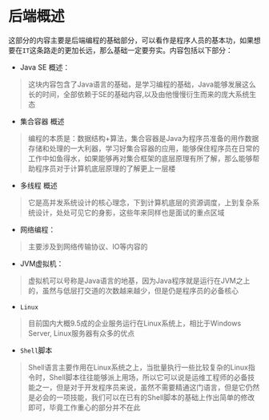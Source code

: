 # 后端概述

​		这部分的内容主要是后端编程的基础部分，可以看作是程序人员的基本功，如果想要在`IT`这条路走的更加长远，那么基础一定要夯实。内容包括以下部分：
+ Java SE 概述：
> 这块内容包含了Java语言的基础，是学习编程的基础，Java能够发展这么长的时间，全部依赖于SE的基础内容,以及由他慢慢衍生而来的庞大系统生态

+ 集合容器 概述
> 编程的本质是：数据结构+算法，集合容器是Java为程序员准备的用作数据存储和处理的一大利器，学习好集合容器的应用，能够保住程序员在日常的工作中如鱼得水，如果能够再对集合框架的底层原理有所了解，那么能够帮助程序员对于计算机底层原理的了解更上一层楼

+ 多线程 概述
> 它是高并发系统设计的核心理念，下到计算机底层的资源调度，上到复杂系统设计，处处可见它的身影，这些年来同样也是面试的重点区域

+ 网络编程：
> 主要涉及到网络传输协议、IO等内容的

+ JVM虚拟机：
> 虚拟机可以号称是Java语言的地基，因为Java程序就是运行在JVM之上的，虽然与低层打交道的次数越来越少，但是仍是程序员的必备核心

+ `Linux`
> 目前国内大概9.5成的企业服务运行在Linux系统上，相比于Windows Server, Linux服务器有众多的优点

+ `Shell`脚本
> Shell语言主要作用在Linux系统之上，当批量执行一些比较复杂的Linux指令时，Shell脚本往往能够派上用场，所以它可以说是运维工程师的必备技能之一，但是对于开发程序员来说，虽然不需要精通这门语言，但是它仍然是必会的一项技能，我们可以在已有的Shell脚本的基础上作出简单的修改即可，毕竟工作重心的部分并不在此

